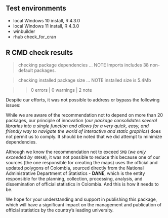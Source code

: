 ## Test environments

-   local Windows 10 install, R 4.3.0
-   local Windows 11 install, R 4.3.0
-   winbuilder
-   rhub check_for_cran

## R CMD check results

> checking package dependencies ... NOTE Imports includes 38 non-default packages.

> checking installed package size ... NOTE installed size is 5.4Mb

> > 0 errors | 0 warnings | 2 note

Despite our efforts, it was not possible to address or bypass the following issues:

While we are aware of the recommendation not to depend on more than 20 packages, our principle of innovation (*our package consolidates several libraries into a single function and allows for a very quick, easy, and friendly way to navigate the world of interactive and static graphics*) does not permit us to comply. It should be noted that we did attempt to minimize dependencies.

Although we know the recommendation not to exceed `5MB` (*we only exceeded by* `400kB`), it was not possible to reduce this because one of our sources (the one responsible for creating the maps) uses the official and updated polygons of Colombia, sourced directly from the National Administrative Department of Statistics - **DANE**, which is the entity responsible for the planning, collection, processing, analysis, and dissemination of official statistics in Colombia. And this is how it needs to be.

We hope for your understanding and support in publishing this package, which will have a significant impact on the management and publication of official statistics by the country’s leading university.
